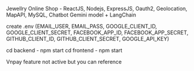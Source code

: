 Jewellry Online Shop - ReactJS, Nodejs, ExpressJS, Oauth2, Geolocation, MapAPI, MySQL, Chatbot Gemini model + LangChain

create .env (EMAIL_USER, EMAIL_PASS, GOOGLE_CLIENT_ID, GOOGLE_CLIENT_SECRET, FACEBOOK_APP_ID, FACEBOOK_APP_SECRET, GITHUB_CLIENT_ID, GITHUB_CLIENT_SECRET, GOOGLE_API_KEY) 

cd backend - npm start
cd frontend - npm start 

Vnpay feature not active but you can reference 
